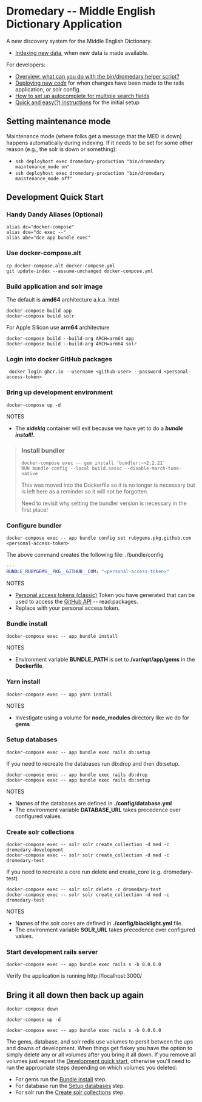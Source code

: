 # Dromedary -- Middle English Dictionary Application

A new discovery system for the Middle English Dictionary.

* [Indexing new data](docs/indexing.md), when new data is made available.

For developers:
* [Overview: what can you do with the bin/dromedary helper script?](docs/dromedary_executable.md)
* [Deploying new _code_](docs/deploying.md) for when changes have been made 
to the rails application, or solr config.
* [How to set up autocomplete for multiple search fields](docs/autocomplete_setup.md)
* [Quick and easy(?) instructions](docs/setting_up_dev_environment_on_unix_or_mac.md) for the initial setup

## Setting maintenance mode

Maintenance mode (where folks get a message that the MED is down) happens 
automatically during indexing. If it needs to be set for some other 
reason (e.g., the solr is down or something):

* `ssh deployhost exec dromedary-production "bin/dromedary maintenance_mode on"`
* `ssh deployhost exec dromedary-production "bin/dromedary maintenance_mode off"`


## Development Quick Start
### Handy Dandy Aliases (Optional)
```shell
alias dc="docker-compose"
alias dce="dc exec --"
alias abe="dce app bundle exec"
```
### Use docker-compose.alt
```shell
cp docker-compose.alt docker-compose.yml
git update-index --assume-unchanged docker-compose.yml
```
### Build application and solr image
The default is **amd64** architecture a.k.a. Intel
```shell
docker-compose build app
docker-compose build solr
```
For Apple Silicon use **arm64** architecture
```shell
docker-compose build --build-arg ARCH=arm64 app
docker-compose build --build-arg ARCH=arm64 solr
```
### Login into docker GitHub packages
```shell
 docker login ghcr.io --username <github-user> --password <personal-access-token>
```
### Bring up development environment
```shell
docker-compose up -d
```
NOTES
* The ***sidekiq*** container will exit because we have yet to do a ***bundle install!***.
> ### Install bundler
> ```shell
> docker-compose exec -- gem install 'bundler:~>2.2.21'
> RUN bundle config --local build.sassc --disable-march-tune-native
> ```
> This was moved into the Dockerfile so it is no longer is necessary but is left here as a reminder so it will not be forgotten.
>
> Need to revisit why setting the bundler version is necessary in the first place!
### Configure bundler
```shell
docker-compose exec -- app bundle config set rubygems.pkg.github.com <personal-access-token>
```
The above command creates the following file: ./bundle/config
```yaml
---
BUNDLE_RUBYGEMS__PKG__GITHUB__COM: "<personal-access-token>"
```
NOTES
* [Personal access tokens (classic)](https://github.com/settings/tokens) Token you have generated that can be used to access the [GitHub API](https://docs.github.com/en) -- read:packages.
* Replace <personal-access-token> with your personal access token.

### Bundle install
```shell
docker-compose exec -- app bundle install
```
NOTES
* Environment variable **BUNDLE_PATH** is set to **/var/opt/app/gems** in the **Dockerfile**.
### Yarn install
```shell
docker-compose exec -- app yarn install
```
NOTES
* Investigate using a volume for **node_modules** directory like we do for **gems**
### Setup databases
```shell
docker-compose exec -- app bundle exec rails db:setup
```
If you need to recreate the databases run db:drop and then db:setup.
```shell
docker-compose exec -- app bundle exec rails db:drop
docker-compose exec -- app bundle exec rails db:setup
```
NOTES
* Names of the databases are defined in **./config/database.yml**
* The environment variable **DATABASE_URL** takes precedence over configured values.
### Create solr collections
```shell
docker-compose exec -- solr solr create_collection -d med -c dromedary-development 
docker-compose exec -- solr solr create_collection -d med -c dromedary-test 
```
If you need to recreate a core run delete and create_core (e.g. dromedary-test)
```shell
docker-compose exec -- solr solr delete -c dromedary-test
docker-compose exec -- solr solr create_collection -d med -c dromedary-test 
```
NOTES
* Names of the solr cores are defined in **./config/blacklight.yml** file.
* The environment variable **SOLR_URL** takes precedence over configured values.
### Start development rails server
```shell
docker-compose exec -- app bundle exec rails s -b 0.0.0.0
```
Verify the application is running http://localhost:3000/
## Bring it all down then back up again
```shell
docker-compose down
```
```shell
docker-compose up -d
```
```shell
docker-compose exec -- app bundle exec rails s -b 0.0.0.0
```
The gems, database, and solr redis use volumes to persit between the ups and downs of development.
When things get flakey you have the option to simply delete any or all volumes after you bring it all down.
If you remove all volumes just repeat the [Development quick start](#development-quick-start), otherwise
you'll need to run the appropriate steps depending on which volumes you deleted:
* For gems run the [Bundle install](#bundle-install) step.
* For database run the [Setup databases](#setup-databases) step.
* For solr run the [Create solr collections](#create-solr-collections) step.

